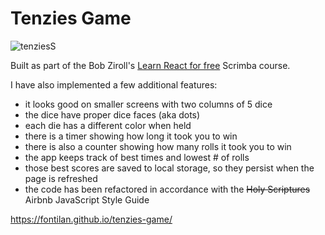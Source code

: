 # Tenzies Game

![tenziesS](https://user-images.githubusercontent.com/68748054/189958168-fa920864-901c-4da5-b318-9d3a135a6aea.png)


Built as part of the Bob Ziroll's [Learn React for free](https://scrimba.com/learn/learnreact) Scrimba course.

I have also implemented a few additional features: 
- it looks good on smaller screens with two columns of 5 dice
- the dice have proper dice faces (aka dots)
- each die has a different color when held
- there is a timer showing how long it took you to win
- there is also a counter showing how many rolls it took you to win
- the app keeps track of best times and lowest # of rolls
- those best scores are saved to local storage, so they persist when the page is refreshed
- the code has been refactored in accordance with the ~~Holy Scriptures~~ Airbnb JavaScript Style Guide

https://fontilan.github.io/tenzies-game/
